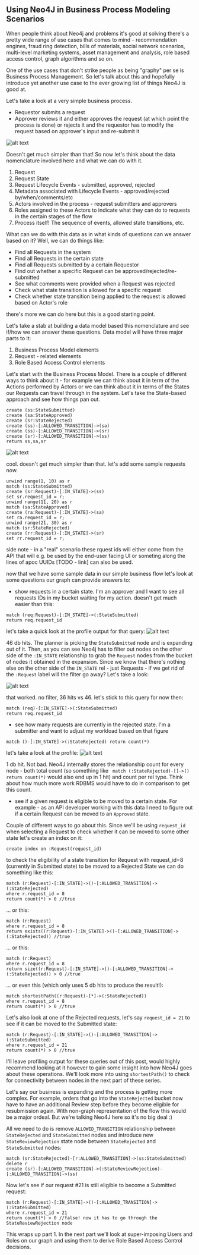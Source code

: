 ## Using Neo4J in Business Process Modeling Scenarios

When people think about Neo4j and problems it's good at solving there's a pretty wide range of use cases that comes to mind - recommendation engines, fraud ring detection, bills of materials, social network scenarios, multi-level marketing systems, asset management and analysis, role based access control, graph algorithms and so on.

One of the use cases that don't strike people as being "graphy" per se is Business Process Management. So let's talk about this and hopefully introduce yet another use case to the ever growing list of things Neo4J is good at.

Let's take a look at a very simple business process.
+ Requestor submits a request
+ Approver reviews it and either approves the request (at which point the process is done) or rejects it and the requestor has to modify the request based on approver's input and re-submit it


![alt text](https://github.com/rossgabay/neo_bpm_blog/blob/master/bpm_sample_resized.png)

Doesn't get much simpler than that! 
So now let's think about the data nomenclature involved here and what we can do with it.

1. Request
2. Request State
3. Request Lifecycle Events - submitted, approved, rejected
4. Metadata associated with Lifecycle Events - approved/rejected by/when/comments/etc
5. Actors involved in the process - request submitters and approvers
6. Roles assigned to these Actors to indicate what they can do to requests in the certain stages of the flow
7. Process itself! The sequence of events, allowed state transitions, etc.


What can we do with this data as in what kinds of questions can we answer based on it?
Well, we can do things like:

+ Find all Requests in the system
+ Find all Requests in the certain state
+ Find all Requests submitted by a certain Requestor
+ Find out whether a specific Request can be approved/rejected/re-submitted
+ See what comments were provided when a Request was rejected
+ Check what state transition is allowed for a specific request 
+ Check whether state transition being applied to the request is allowed based on Actor's role

there's more we can do here but this is a good starting point.

Let's take a stab at building a data model based this nomenclature and see if/how we can answer these questions.
Data model will have three major parts to it:
1. Business Process Model elements
2. Request - related elements
3. Role Based Access Control elements

Let's start with the Business Process Model. There is a couple of different ways to think about it - for example we can think about it in term of the Actions performed by Actors or we can think about it in terms of the States our Requests can travel through in the system. Let's take the State-based approach and see how things pan out.

```
create (ss:StateSubmitted)
create (sa:StateApproved)
create (sr:StateRejected)
create (ss)-[:ALLOWED_TRANSITION]->(sa)
create (ss)-[:ALLOWED_TRANSITION]->(sr)
create (sr)-[:ALLOWED_TRANSITION]->(ss)
return ss,sa,sr
```

![alt text](https://github.com/rossgabay/neo_bpm_blog/blob/master/scr_1.png)


cool. doesn't get much simpler than that. let's add some sample requests now.
```
unwind range(1, 10) as r
match (ss:StateSubmitted)
create (sr:Request)-[:IN_STATE]->(ss)
set sr.request_id = r;
unwind range(11, 20) as r
match (sa:StateApproved)
create (ra:Request)-[:IN_STATE]->(sa)
set ra.request_id = r;
unwind range(21, 30) as r
match (sr:StateRejected)
create (rr:Request)-[:IN_STATE]->(sr)
set rr.request_id = r;
```

side note - in a "real" scenario these rquest ids will either come from the API that will e.g. be used by the end-user facing UI or someting along the lines of apoc UUIDs [TODO - link] can also be used.

now that we have some sample data in our simple business flow let's look at some questions our graph can provide answers to:

* show requests in a certain state. I'm an approver and I want to see all requests IDs in my bucket waiting for my action.
doesn't get much easier than this:
```
match (req:Request)-[:IN_STATE]->(:StateSubmitted)
return req.request_id
```

let's take a quick look at the profile output for that query:
![alt text](https://github.com/rossgabay/neo_bpm_blog/blob/master/scr_2.png)

46 db hits. The planner is picking the `StateSubmitted` node and is expanding out of it. Then, as you can see Neo4j has to filter out nodes on the other side of the `:IN_STATE` relationship to grab the `Request` nodes from the bucket of nodes it obtained in the expansion. Since we know that there's nothing else on the other side of the `IN_STATE` rel - just Requests - if we get rid of the `:Request` label will the filter go away? Let's take a look:

![alt text](https://github.com/rossgabay/neo_bpm_blog/blob/master/scr_3.png)

that worked. no filter, 36 hits vs 46. let's stick to this query for now then:
```
match (req)-[:IN_STATE]->(:StateSubmitted)
return req.request_id
```

* see how many requests are currently in the rejected state. I'm a submitter and want to adjust my workload based on that figure

```
match ()-[:IN_STATE]->(:StateRejected) return count(*)
```

let's take a look at the profile:
![alt text](https://github.com/rossgabay/neo_bpm_blog/blob/master/scr_4.png)

1 db hit. Not bad. Neo4J internally stores the relationship count for every node - both total count (so something like ` match (:StateRejected)-[]->() return count(*)` would also end up in 1 hit) and count per rel type. Think about how much more work RDBMS would have to do in comparison to get this count.

* see if a given request is eligible to be moved to a certain state. For example - as an API developer working with this data I need to figure out if a certain Request can be moved to an `Approved` state. 

Couple of different ways to go about this. Since we'll be using `request_id` when selecting a Request to check whether it can be moved to some other state let's create an index on it:
```
create index on :Request(request_id)
```

to check the eligibility of a state transition for Request with request_id=8 (currently in Submitted state) to be moved to a Rejected State we can do something like this:

```
match (r:Request)-[:IN_STATE]->()-[:ALLOWED_TRANSITION]->(:StateRejected) 
where r.request_id = 8
return count(*) > 0 //true
```

... or this:
```
match (r:Request)
where r.request_id = 8 
return exists((r:Request)-[:IN_STATE]->()-[:ALLOWED_TRANSITION]->(:StateRejected)) //true
```

... or this:
```
match (r:Request)
where r.request_id = 8 
return size((r:Request)-[:IN_STATE]->()-[:ALLOWED_TRANSITION]->(:StateRejected)) > 0 //true
```

... or even this (which only uses 5 db hits to produce the result!):
```
match shortestPath((r:Request)-[*]->(:StateRejected))
where r.request_id = 8 
return count(*) > 0 //true
```

Let's also look at one of the Rejected requests, let's say `request_id = 21` to see if it can be moved to the Submitted state:
```
match (r:Request)-[:IN_STATE]->()-[:ALLOWED_TRANSITION]->(:StateSubmitted) 
where r.request_id = 21
return count(*) > 0 //true
```

I'll leave profiling output for these queries out of this post, would highly recommend looking at it however to gain some insight into how Neo4J goes about these operations. We'll look more into using `shortestPath()` to check for connectivity between nodes in the next part of these series.

Let's say our business is expanding and the process is getting more complex. For example, orders that go into the `StateRejected` bucket now have to have an additional Review step before they become eligible for resubmission again. 
With non-graph representation of the flow this would be a major ordeal. But we're talking Neo4J here so it's no big deal :)

All we need to do is remove `ALLOWED_TRANSITION` relationship between `StateRejected` and `StateSubmitted` nodes and introduce new `StateReviewRejection` state node between `StateRejected` and `StateSubmitted` nodes:

```
match (sr:StateRejected)-[r:ALLOWED_TRANSITION]->(ss:StateSubmitted) delete r
create (sr)-[:ALLOWED_TRANSITION]->(:StateReviewRejection)-[:ALLOWED_TRANSITION]->(ss)
```

Now let's see if our request #21 is still eligible to become a Submitted request:

```
match (r:Request)-[:IN_STATE]->()-[:ALLOWED_TRANSITION]->(:StateSubmitted) 
where r.request_id = 21
return count(*) > 0 //false! now it has to go through the StateReviewRejection node
```

This wraps up part 1. In the next part we'll look at super-imposing Users and Roles on our graph and using them to derive Role Based Access Control decisions.



